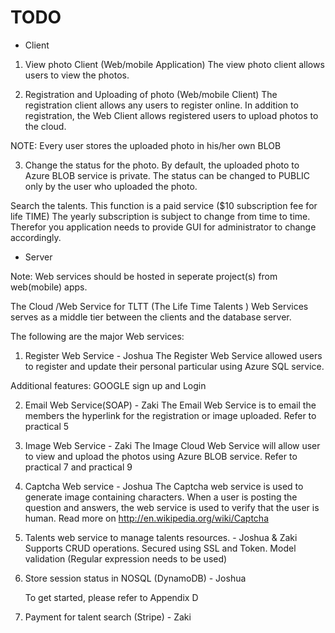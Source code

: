 # TODO

- Client 

1. View photo Client (Web/mobile Application)
The view photo client allows users to view the photos.

2. Registration and Uploading of photo (Web/mobile Client)
	The registration client allows any users to register online.  In addition to registration, the Web Client allows registered users to upload photos to the cloud. 

NOTE: Every user stores the uploaded photo in his/her own BLOB

3. Change the status for the photo.
By default, the uploaded photo to Azure BLOB service is private. The status can be changed to PUBLIC only by the user who uploaded the photo.

Search the talents. This function is a paid service ($10 subscription fee for  life TIME) The yearly subscription is subject to change from time to time. Therefor you application needs to provide GUI for administrator to change accordingly.

- Server

Note: Web services should be hosted in seperate project(s) from web(mobile) apps.

The Cloud /Web Service for TLTT (The Life Time Talents )
Web Services serves as a middle tier between the clients and the database server.

The following are the major Web services:

1. Register Web Service - Joshua
The Register Web Service allowed users to register and update their personal particular using Azure SQL service.

Additional features: GOOGLE sign up and Login

2. Email Web Service(SOAP) - Zaki
The Email Web Service is to email the members the hyperlink for the registration or image uploaded. Refer to practical 5

3. Image Web Service - Zaki
The Image Cloud Web Service will allow user to view and upload the photos using Azure BLOB service. Refer to practical 7 and practical 9 

4. Captcha Web service - Joshua
The Captcha web service is used to generate image containing characters. When a user is posting the question and answers, the web service is used to verify that the user is human. 
Read more on http://en.wikipedia.org/wiki/Captcha

5. Talents web service to manage talents resources. - Joshua & Zaki
Supports CRUD operations. Secured using SSL and Token.
Model validation (Regular expression needs to be used) 

6. Store session status in NOSQL (DynamoDB) - Joshua

	To get started, please refer to Appendix D
	
7. Payment for talent search (Stripe) - Zaki
